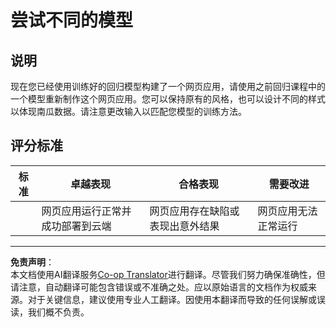 <!--
CO_OP_TRANSLATOR_METADATA:
{
  "original_hash": "a8e8ae10be335cbc745b75ee552317ff",
  "translation_date": "2025-09-03T17:57:46+00:00",
  "source_file": "3-Web-App/1-Web-App/assignment.md",
  "language_code": "zh"
}
-->
# 尝试不同的模型

## 说明

现在您已经使用训练好的回归模型构建了一个网页应用，请使用之前回归课程中的一个模型重新制作这个网页应用。您可以保持原有的风格，也可以设计不同的样式以体现南瓜数据。请注意更改输入以匹配您模型的训练方法。

## 评分标准

| 标准                       | 卓越表现                                                 | 合格表现                                                 | 需要改进                              |
| -------------------------- | ------------------------------------------------------- | ------------------------------------------------------- | ------------------------------------- |
| | 网页应用运行正常并成功部署到云端                     | 网页应用存在缺陷或表现出意外结果                         | 网页应用无法正常运行                   |

---

**免责声明**：  
本文档使用AI翻译服务[Co-op Translator](https://github.com/Azure/co-op-translator)进行翻译。尽管我们努力确保准确性，但请注意，自动翻译可能包含错误或不准确之处。应以原始语言的文档作为权威来源。对于关键信息，建议使用专业人工翻译。因使用本翻译而导致的任何误解或误读，我们概不负责。